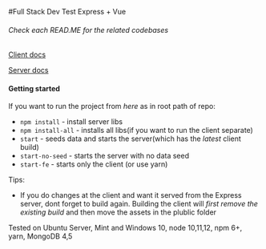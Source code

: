 #Full Stack Dev Test
Express + Vue

###### Check each READ.ME for the related codebases

[Client docs](./fe/README.md)

[Server docs](./be/README.md)

#### Getting started

If you want to run the project from *here* as in root path of repo:
+ `npm install` - install server libs
+ `npm install-all` - installs all libs(if you want to run the client separate)
+ `start` - seeds data and starts the server(which has the *latest* client build)
+ `start-no-seed` - starts the server with no data seed
+ `start-fe` - starts only the client
(or use yarn)

Tips:
+ If you do changes at the client and want it served from the Express server, dont forget to build again.
Building the client will *first remove the existing build* and then move the assets in the plublic folder

Tested on Ubuntu Server, Mint and Windows 10, node 10,11,12, npm 6+, yarn, MongoDB 4,5
